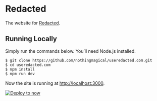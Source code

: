 # Redacted

The website for [Redacted](https://itunes.apple.com/app/redacted/id984968384?mt=12&uo=6&amp;at=1l3vmtU&ct=).


## Running Locally

Simply run the commands below. You’ll need Node.js installed.

    $ git clone https://github.com/nothingmagical/useredacted.com.git
    $ cd useredacted.com
    $ npm install
    $ npm run dev

Now the site is running at <http://localhost:3000>.

[![Deploy to now](https://deploy.now.sh/static/button.svg)](https://deploy.now.sh/?repo=https://github.com/nothingmagical/useredacted.com)
